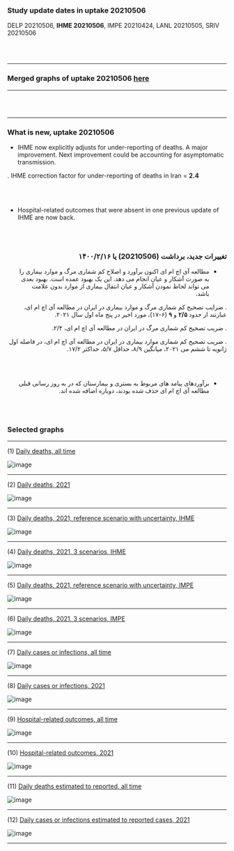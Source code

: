 ### Study update dates in uptake 20210506

DELP 20210506, **IHME 20210506**, IMPE 20210424, LANL 20210505, SRIV 20210506


<br/><br/>
****

### Merged graphs of uptake 20210506 [here](https://github.com/pourmalek/covir2/blob/main/ADAPTATIONS_EXAMPLES/Japan_20210506/graphs%20merged%2020210506.pdf)

****

<br/><br/>

****

### What is new, uptake 20210506
 

* IHME now explicitly adjusts for under-reporting of deaths. A major improvement. Next improvement could be accounting for asymptomatic transmission. 

. IHME correction factor for under-reporting of deaths in Iran = **2.4** 


<br/><br/>
* Hospital-related outcomes that were absent in one previous update of IHME are now back.


<br/><br/>

<div dir="rtl">

### تغییرات جدید، برداشت (20210506) یا ۱۴۰۰/۲/۱۶

* مطالعه آی اچ ام ای اکنون برآورد و اصلاح کم شماری مرگ و موارد بیماری را به صورت آشکار و عیان انجام می دهد. این یک بهبود عمده است. بهبود بعدی می تواند لحاظ نمودن آشکار و عیان انتقال بیماری از موارد بدون علامت باشد. 

.‌ ضرایب تصحیح کم شماری مرگ و موارد بیماری در ایران در مطالعه آی اچ ام ای، عبارتند از حدود **۲/۵** و **۹** (۶-۱۷)، مورد اخیر در پنج ماه اول سال ۲۰۲۱.

. ضریب تصحیح کم شماری مرگ در ایران در مطالعه آی اچ ام ای، ۲/۴.

.‌ ضریب تصحیح کم شماری موارد بیماری در ایران در مطالعه آی اچ ام ای، در فاصله اول ژانویه تا ششم می ۲۰۲۱، میانگین ۸/۹، حداقل ۵/۷، حداکثر ۱۷/۲.

 <br/><br/>
* برآوردهای پیامد های مربوط به بستری و بیمارستان که در به روز رسانی قبلی مطالعه آی اچ ام ای حذف شده بودند، دوباره اضافه شده اند.



<div dir="ltr">

<br/><br/>



### Selected graphs

****

(1) [Daily deaths, all time](https://github.com/pourmalek/covir2/blob/main/20210506/output/merge/graph%2011%20COVID-19%20daily%20deaths%2C%20Iran%2C%20reference%20scenarios%2C%20all%20time.pdf)

![image](https://user-images.githubusercontent.com/30849720/125208900-2a4bcc80-e24a-11eb-91dd-81f046c0296d.png)

****

(2) [Daily deaths, 2021](https://github.com/pourmalek/covir2/blob/main/20210506/output/merge/graph%2012%20COVID-19%20daily%20deaths%2C%20Iran%2C%20reference%20scenarios.pdf)

![image](https://user-images.githubusercontent.com/30849720/125208912-418aba00-e24a-11eb-8479-8aa282dacaa2.png)

****

(3) [Daily deaths, 2021, reference scenario with uncertainty, IHME](https://github.com/pourmalek/covir2/blob/main/20210506/output/merge/graph%2014%20COVID-19%20daily%20deaths%2C%20Iran%2C%20reference%20scenario%20with%20uncertainty%2C%20IHME.pdf)

![image](https://user-images.githubusercontent.com/30849720/125208929-5b2c0180-e24a-11eb-8dc3-195a65d932cd.png)

****

(4) [Daily deaths, 2021, 3 scenarios, IHME](https://github.com/pourmalek/covir2/blob/main/20210506/output/merge/graph%2015%20COVID-19%20daily%20deaths%2C%20Iran%2C%203%20scenarios%2C%20IHME.pdf)

![image](https://user-images.githubusercontent.com/30849720/125208939-726aef00-e24a-11eb-9893-6256ebbc6ed7.png)

****

(5) [Daily deaths, 2021, reference scenario with uncertainty, IMPE](https://github.com/pourmalek/covir2/blob/main/20210506/output/merge/graph%2016%20COVID-19%20daily%20deaths%2C%20Iran%2C%20reference%20scenario%20with%20uncertainty%2C%20IMPE.pdf)

![image](https://user-images.githubusercontent.com/30849720/125208959-8dd5fa00-e24a-11eb-84d3-559e69415d4d.png)

****

(6) [Daily deaths, 2021, 3 scenarios, IMPE](https://github.com/pourmalek/covir2/blob/main/20210506/output/merge/graph%2017%20COVID-19%20daily%20deaths%2C%20Iran%2C%203%20scenarios%2C%20IMPE.pdf)

![image](https://user-images.githubusercontent.com/30849720/125208978-a514e780-e24a-11eb-9218-8a439de48362.png)

****

(7) [Daily cases or infections, all time](https://github.com/pourmalek/covir2/blob/main/20210506/output/merge/graph%2021%20COVID-19%20daily%20cases%2C%20Iran%2C%20reference%20scenarios%2C%20all%20time.pdf)

![image](https://user-images.githubusercontent.com/30849720/125208984-c2e24c80-e24a-11eb-995b-44d14c60f119.png)
  
****

(8) [Daily cases or infections, 2021](https://github.com/pourmalek/covir2/blob/main/20210506/output/merge/graph%2022%20COVID-19%20daily%20cases%2C%20Iran%2C%20reference%20scenarios.pdf)

![image](https://user-images.githubusercontent.com/30849720/125209010-dbeafd80-e24a-11eb-8c84-fbbf1bd505b2.png)
  
****

(9) [Hospital-related outcomes, all time](https://github.com/pourmalek/covir2/blob/main/20210506/output/merge/graph%2071%20COVID-19%20hospital-related%20outcomes%2C%20all%20time.pdf)

![image](https://user-images.githubusercontent.com/30849720/125209028-f4f3ae80-e24a-11eb-8b1f-ee5a04cc3555.png)

****

(10) [Hospital-related outcomes, 2021](https://github.com/pourmalek/covir2/blob/main/20210506/output/merge/graph%2072%20COVID-19%20hospital-related%20outcomes%2C%20wo%20extremes%2C%202021.pdf)

![image](https://user-images.githubusercontent.com/30849720/125209041-0c329c00-e24b-11eb-9cfd-90fdf0c24ebe.png)

****

(11) [Daily deaths estimated to reported, all time](https://github.com/pourmalek/covir2/blob/main/20210506/output/merge/graph%2091%20COVID-19%20daily%20deaths%20estimated%20to%20reported%2C%20Iran%2C%20reference%20scenarios%2C%20all%20time.pdf)

![image](https://user-images.githubusercontent.com/30849720/125209056-24a2b680-e24b-11eb-8fce-d62e1630a73b.png)
  
****

(12) [Daily cases or infections estimated to reported cases, 2021](https://github.com/pourmalek/covir2/blob/main/20210506/output/merge/graph%2094%20COVID-19%20daily%20cases%20estimated%20to%20reported%2C%20Iran%2C%20reference%20scenarios.pdf) 

![image](https://user-images.githubusercontent.com/30849720/125209073-3f752b00-e24b-11eb-8e1f-47fc650a2466.png)
  
****

